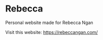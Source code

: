 # Rebecca
 
Personal website made for Rebecca Ngan

Visit this website:
<a href="https://rebeccangan.com/" target="_blank">https://rebeccangan.com/</a>
